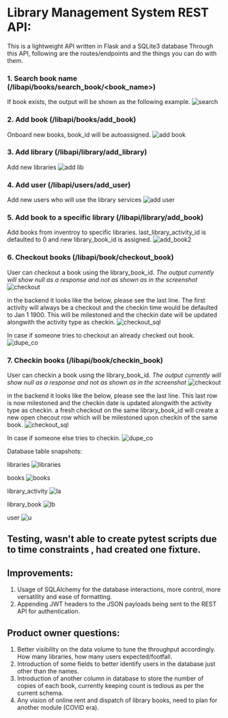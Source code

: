 # Library Management System REST API:

This is a lightweight API written in Flask and a SQLite3 database
Through this API, following are the routes/endpoints and the things you can do with them.

### 1. Search book name (/libapi/books/search_book/<book_name>)
If book exists, the output will be shown as the following example.
![search](search_book.PNG)


### 2. Add book (/libapi/books/add_book)
Onboard new books, book_id will be autoassigned.
![add book](add_book.PNG)

### 3. Add library (/libapi/library/add_library)
Add new libraries
![add lib](add_library.PNG)

### 4. Add user (/libapi/users/add_user)
Add new users who will use the library services
![add user](add_user.PNG)

### 5. Add book to a specific library (/libapi/library/add_book)
Add books from inventroy to specific libraries. last_library_activity_id is defaulted to 0 and new library_book_id is assigned.
![add_book2](add_book_2_lib.PNG)

### 6. Checkout books (/libapi/book/checkout_book)
User can checkout a book using the library_book_id. *The output currently will show null as a response and not as shown as in the screenshot*
![checkout](checkout.PNG)



in the backend it looks like the below, please see the last line. The first activity will always be a checkout and the checkin time would be defaulted to Jan 1 1900. This will be milestoned and the checkin date will be updated alongwith the activity type as checkin.
![checkout_sql](checkout_2_db.PNG)


In case if someone tries to checkout an already checked out book.
![dupe_co](dupe_checkout.PNG)

### 7. Checkin books (/libapi/book/checkin_book)
User can checkin a book using the library_book_id. *The output currently will show null as a response and not as shown as in the screenshot*
![checkout](checkin.PNG)



in the backend it looks like the below, please see the last line. This last row is now milestoned and the checkin date is updated alongwith the activity type as checkin.
a fresh checkout on the same library_book_id will create a new open checout row which will be milestoned upon checkin of the same book.
![checkout_sql](checkin_2_db.PNG)


In case if someone else tries to checkin.
![dupe_co](wrong_checkin.PNG)


Database table snapshots:

libraries
![libraries](libraries.PNG)

books
![books](books.PNG)

library_activity
![la](checkin_2_db.PNG)

library_book
![lb](library_book.PNG)

user
![u](user_table.PNG)


## Testing, wasn't able to create pytest scripts due to time constraints , had created one fixture.

## Improvements:
1. Usage of SQLAlchemy for the database interactions, more control, more versatility and ease of formatting.
2. Appending JWT headers to the JSON payloads being sent to the REST API for authentication.

## Product owner questions:
1. Better visibility on the data volume to tune the throughput accordingly. How many libraries, how many users expected/footfall.
2. Introduction of some fields to better identify users in the database just other than the names.
3. Introduction of another column in database to store the number of copies of each book, currently keeping count is tedious as per the current schema.
4. Any vision of online rent and dispatch of library books, need to plan for another module (COVID era).
